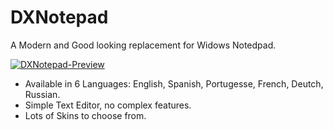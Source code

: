 # DXNotepad
A Modern and Good looking replacement for Widows Notedpad.

<a href="https://ibb.co/J2bh0BP"><img src="https://i.ibb.co/Npk4QVz/DXNotepad-Preview.png" alt="DXNotepad-Preview" border="0"></a>

* Available in 6 Languages: English, Spanish, Portugesse, French, Deutch, Russian.
* Simple Text Editor, no complex features.
* Lots of Skins to choose from.
